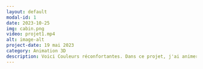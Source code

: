 ```yaml
---
layout: default
modal-id: 1
date: 2023-10-25
img: cabin.png
video: projet1.mp4
alt: image-alt
project-date: 19 mai 2023
category: Animation 3D
description: Voici Couleurs réconfortantes. Dans ce projet, j'ai animer les arbres qui pousses, fait le montage de la vidéo, des effets sonores et une partie de la trame sonore. Ce projet montre la solitude que peut resentir le personnage et lorsqu'il pleure il donne vie à l'environnement autour de lui. Ce projet à été réaliser dans le cadre du cours d'animation 3D de la technique d'intégrations multimédia.
---
```

